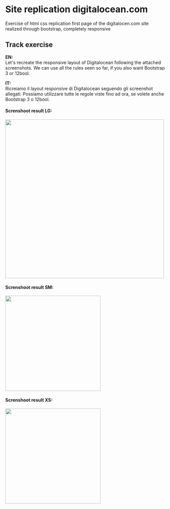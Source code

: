 <h1>Site replication digitalocean.com</h1>
<p>Exercise of html css replication first page of the digitalocen.com site realized through bootstrap, completely responsive</p>
<h2>Track exercise</h2>

<p><strong>EN:</strong><br>
  Let's recreate the responsive layout of Digitalocean following the attached screenshots. We can use all the rules seen so far, if you also want Bootstrap 3 or 12bool. 
</p>
 
 <p><strong>IT:</strong><br>
  Ricreiamo il layout responsive di Digitalocean seguendo gli screenshot allegati. Possiamo utilizzare tutte le regole viste fino ad ora, se volete anche Bootstrap 3 o 12bool.     
 <p>

<h4>Screnshoot result LG:</h4>
<img src="https://drive.google.com/uc?export=view&id=1lNKYQ7Xtsg6qc6QyCwUWVTgKv3oO4zTF" width="500" >



<h4>Screnshoot result SM:</h4>
<img src="https://drive.google.com/uc?export=view&id=1b0s5ZkxAcrIZQdwpy48Axah_r2yQqv1Q" width="300" >



<h4>Screnshoot result XS:</h4>

<img src="https://drive.google.com/uc?export=view&id=12cu7I-aLUl83NhD7260v7DU_hB0KqX_S" width="300" >

